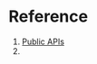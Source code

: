 # Reference

1. [Public APIs](https://github.com/public-apis/public-apis)
1. [](http://poly.pizza/)

